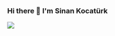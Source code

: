 ### Hi there 👋 I'm Sinan Kocatürk

<a href="mailto:snnkctrk@gmail.com"><img src="https://img.shields.io/badge/-snnkctrk@gmail.com-D14836?style=flat&logo=Gmail&logoColor=white"/></a>
